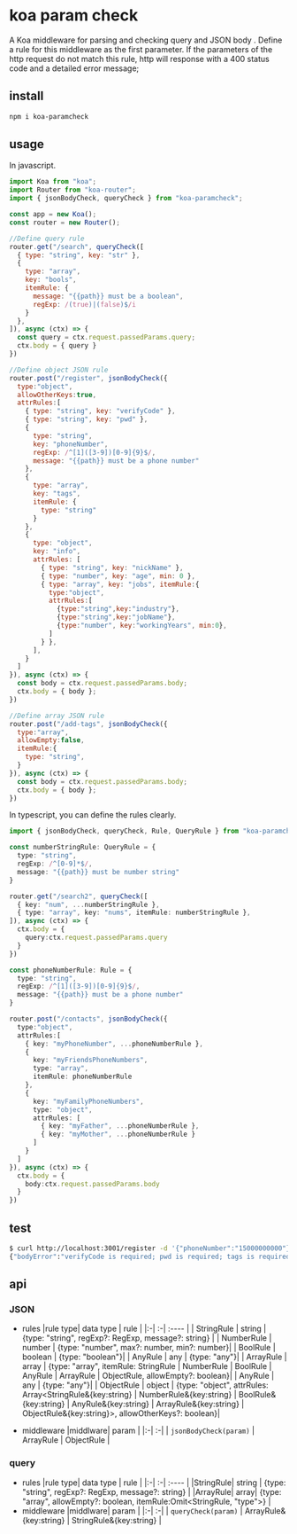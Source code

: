 # koa param check
A Koa middleware for parsing and checking query and JSON body .
Define a rule for this middleware as the first parameter. If the parameters of the http request do not match this rule, http will response with a 400 status code and a detailed error message;

## install
```bash
npm i koa-paramcheck
```
## usage
In javascript.
```js
import Koa from "koa";
import Router from "koa-router";
import { jsonBodyCheck, queryCheck } from "koa-paramcheck";

const app = new Koa();
const router = new Router();

//Define query rule
router.get("/search", queryCheck([
  { type: "string", key: "str" },
  {
    type: "array",
    key: "bools",
    itemRule: {
      message: "{{path}} must be a boolean",
      regExp: /(true)|(false)$/i
    }
  },
]), async (ctx) => {
  const query = ctx.request.passedParams.query;
  ctx.body = { query }
})

//Define object JSON rule
router.post("/register", jsonBodyCheck({
  type:"object",
  allowOtherKeys:true,
  attrRules:[
    { type: "string", key: "verifyCode" },
    { type: "string", key: "pwd" },
    {
      type: "string",
      key: "phoneNumber",
      regExp: /^[1]([3-9])[0-9]{9}$/,
      message: "{{path}} must be a phone number"
    },
    {
      type: "array", 
      key: "tags", 
      itemRule: {
        type: "string"
      }
    },
    {
      type: "object", 
      key: "info", 
      attrRules: [
        { type: "string", key: "nickName" },
        { type: "number", key: "age", min: 0 },
        { type: "array", key: "jobs", itemRule:{
          type:"object",
          attrRules:[
            {type:"string",key:"industry"},
            {type:"string",key:"jobName"},
            {type:"number", key:"workingYears", min:0},
          ]
        } },
      ],
    }
  ]
}), async (ctx) => {
  const body = ctx.request.passedParams.body;
  ctx.body = { body };
})

//Define array JSON rule
router.post("/add-tags", jsonBodyCheck({
  type:"array",
  allowEmpty:false,
  itemRule:{
    type: "string",
  }
}), async (ctx) => {
  const body = ctx.request.passedParams.body;
  ctx.body = { body };
})
```
In typescript, you can define the rules clearly. 
```ts
import { jsonBodyCheck, queryCheck, Rule, QueryRule } from "koa-paramcheck";

const numberStringRule: QueryRule = {
  type: "string",
  regExp: /^[0-9]*$/,
  message: "{{path}} must be number string"
}

router.get("/search2", queryCheck([
  { key: "num", ...numberStringRule },
  { type: "array", key: "nums", itemRule: numberStringRule },
]), async (ctx) => {
  ctx.body = { 
    query:ctx.request.passedParams.query
  }
})

const phoneNumberRule: Rule = {
  type: "string",
  regExp: /^[1]([3-9])[0-9]{9}$/,
  message: "{{path}} must be a phone number"
}

router.post("/contacts", jsonBodyCheck({
  type:"object",
  attrRules:[
    { key: "myPhoneNumber", ...phoneNumberRule },
    {
      key: "myFriendsPhoneNumbers",
      type: "array",
      itemRule: phoneNumberRule
    },
    {
      key: "myFamilyPhoneNumbers",
      type: "object",
      attrRules: [
        { key: "myFather", ...phoneNumberRule },
        { key: "myMother", ...phoneNumberRule }
      ]
    }
  ]
}), async (ctx) => {
  ctx.body = { 
    body:ctx.request.passedParams.body
  }
})
```
## test
```bash
$ curl http://localhost:3001/register -d '{"phoneNumber":"15000000000"}'
{"bodyError":"verifyCode is required; pwd is required; tags is required; info is required; "}
```

## api
### JSON
* rules
  |rule type| data type | rule |
  |:-| :-| :---- |
  | StringRule | string | {type: "string", regExp?: RegExp, message?: string} |
  | NumberRule | number | {type: "number", max?: number, min?: number}|
  | BoolRule | boolean | {type: "boolean"}|
  | AnyRule | any | {type: "any"}|
  | ArrayRule | array | {type: "array", itemRule: StringRule \| NumberRule \| BoolRule \| AnyRule \| ArrayRule \| ObjectRule, allowEmpty?: boolean}|
  | AnyRule | any | {type: "any"}|
  | ObjectRule | object | {type: "object", attrRules: Array<StringRule&{key:string} \| NumberRule&{key:string} \| BoolRule&{key:string} \| AnyRule&{key:string} \| ArrayRule&{key:string} \| ObjectRule&{key:string}>,  allowOtherKeys?: boolean}|

* middleware
  |middlware| param |
  |:-| :-|
  | `jsonBodyCheck(param)` | ArrayRule \| ObjectRule |

### query
* rules
  |rule type| data type | rule |
  |:-| :-| :---- |
  |StringRule| string | {type: "string", regExp?: RegExp, message?: string} |
  |ArrayRule| array| {type: "array", allowEmpty?: boolean, itemRule:Omit<StringRule, "type">} |
* middleware
  |middlware| param |
  |:-| :-|
  | `queryCheck(param)` | ArrayRule&{key:string} \| StringRule&{key:string} |

